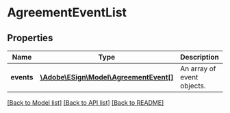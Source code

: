 # AgreementEventList

## Properties
Name | Type | Description | Notes
------------ | ------------- | ------------- | -------------
**events** | [**\Adobe\ESign\\Model\AgreementEvent[]**](AgreementEvent.md) | An array of event objects. | [optional] 

[[Back to Model list]](../README.md#documentation-for-models) [[Back to API list]](../README.md#documentation-for-api-endpoints) [[Back to README]](../README.md)


